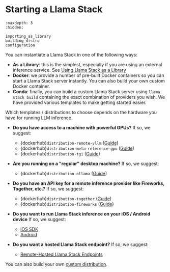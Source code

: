 # Starting a Llama Stack
```{toctree}
:maxdepth: 3
:hidden:

importing_as_library
building_distro
configuration
```

You can instantiate a Llama Stack in one of the following ways:
- **As a Library**: this is the simplest, especially if you are using an external inference service. See [Using Llama Stack as a Library](importing_as_library)
- **Docker**: we provide a number of pre-built Docker containers so you can start a Llama Stack server instantly. You can also build your own custom Docker container.
- **Conda**: finally, you can build a custom Llama Stack server using `llama stack build` containing the exact combination of providers you wish. We have provided various templates to make getting started easier.

Which templates / distributions to choose depends on the hardware you have for running LLM inference.

- **Do you have access to a machine with powerful GPUs?**
If so, we suggest:
  - {dockerhub}`distribution-remote-vllm` ([Guide](self_hosted_distro/remote-vllm))
  - {dockerhub}`distribution-meta-reference-gpu` ([Guide](self_hosted_distro/meta-reference-gpu))
  - {dockerhub}`distribution-tgi` ([Guide](self_hosted_distro/tgi))

- **Are you running on a "regular" desktop machine?**
If so, we suggest:
  - {dockerhub}`distribution-ollama` ([Guide](self_hosted_distro/ollama))

- **Do you have an API key for a remote inference provider like Fireworks, Together, etc.?** If so, we suggest:
  - {dockerhub}`distribution-together` ([Guide](self_hosted_distro/together))
  - {dockerhub}`distribution-fireworks` ([Guide](self_hosted_distro/fireworks))

- **Do you want to run Llama Stack inference on your iOS / Android device** If so, we suggest:
  - [iOS SDK](ondevice_distro/ios_sdk)
  - [Android](ondevice_distro/android_sdk)

- **Do you want a hosted Llama Stack endpoint?** If so, we suggest:
  - [Remote-Hosted Llama Stack Endpoints](remote_hosted_distro/index)


You can also build your own [custom distribution](building_distro).
